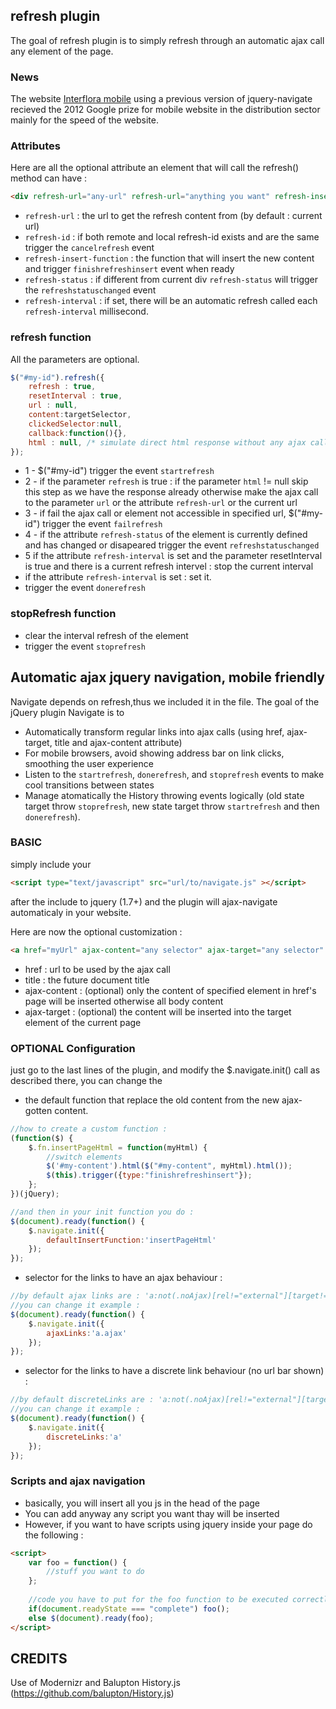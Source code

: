## refresh plugin

The goal of refresh plugin is to simply refresh through an automatic ajax call any element of the page. 

### News

The website <a href="http://mobile.interflora.fr">Interflora mobile</a> using a previous version of jquery-navigate recieved the 2012 Google prize for mobile website in the distribution sector mainly for the speed of the website.

### Attributes

Here are all the optional attribute an element that will call the refresh() method can have :

```html
<div refresh-url="any-url" refresh-url="anything you want" refresh-insert-function="any jquery function or plain function" refresh-status="any-string" refresh-interval="any-number"></div>
```

* `refresh-url` : the url to get the refresh content from (by default : current url)
* `refresh-id` : if both remote and local refresh-id exists and are the same trigger the `cancelrefresh` event
* `refresh-insert-function` : the function that will insert the new content and trigger `finishrefreshinsert` event when ready
* `refresh-status` : if different from current div `refresh-status` will trigger the `refreshstatuschanged` event
* `refresh-interval` : if set, there will be an automatic refresh called each `refresh-interval` millisecond.

### refresh function

All the parameters are optional.

```javascript
$("#my-id").refresh({
    refresh : true, 
    resetInterval : true, 
    url : null,
    content:targetSelector, 
    clickedSelector:null,
    callback:function(){},
    html : null, /* simulate direct html response without any ajax call */
});
```

* 1 - $("#my-id") trigger the event `startrefresh`
* 2 - if the parameter `refresh` is true :  if the parameter `html` != null skip this step as we have the response already otherwise make the ajax call to the parameter `url` or the attribute `refresh-url` or the current url
* 3 - if fail the ajax call or element not accessible in specified url, $("#my-id") trigger the event `failrefresh`
* 4 - if the attribute `refresh-status` of the element is currently defined and has changed or disapeared trigger the event `refreshstatuschanged`
* 5 if the attribute `refresh-interval` is set and the parameter resetInterval is true and there is a current refresh intervel : stop the current interval
* if the attribute `refresh-interval` is set : set it.
* trigger the event `donerefresh`

### stopRefresh function

* clear the interval refresh of the element
* trigger the event `stoprefresh`

## Automatic ajax jquery navigation, mobile friendly

Navigate depends on refresh,thus we included it in the file. 
The goal of the jQuery plugin Navigate is to

*  Automatically transform regular links into ajax calls (using href, ajax-target, title and ajax-content attribute)
*  For mobile browsers, avoid showing address bar on link clicks, smoothing the user experience
*  Listen to the `startrefresh`, `donerefresh`, and `stoprefresh` events to make cool transitions between states
*  Manage atomatically the History throwing events logically (old state target throw `stoprefresh`, new state target throw `startrefresh` and then `donerefresh`).

### BASIC
simply include your 

```html
<script type="text/javascript" src="url/to/navigate.js" ></script>
```

after the include to jquery (1.7+) and the plugin will ajax-navigate automaticaly in your website. 

Here are now the optional customization : 

```html
<a href="myUrl" ajax-content="any selector" ajax-target="any selector" title="my title">link</a>
```

* href : url to be used by the ajax call
* title : the future document title
* ajax-content : (optional) only the content of specified element in href's page will be inserted otherwise all body content
* ajax-target : (optional) the content will be inserted into the target element of the current page

### OPTIONAL Configuration

just go to the last lines of the plugin, and modify the $.navigate.init() call as described there, you can change the 

* the default function that replace the old content from the new ajax-gotten content.

```javascript
//how to create a custom function : 
(function($) {
	$.fn.insertPageHtml = function(myHtml) {
		//switch elements
		$('#my-content').html($("#my-content", myHtml).html());
		$(this).trigger({type:"finishrefreshinsert"});
	};
})(jQuery);

//and then in your init function you do : 
$(document).ready(function() {
	$.navigate.init({
		defaultInsertFunction:'insertPageHtml'
	});
});
```	

* selector for the links to have an ajax behaviour : 

```javascript
//by default ajax links are : 'a:not(.noAjax)[rel!="external"][target!="_blank"], .ajaxLink'
//you can change it example : 
$(document).ready(function() {
	$.navigate.init({
		ajaxLinks:'a.ajax'
	});
});
```

* selector for the links to have a discrete link behaviour (no url bar shown) : 

```javascript
//by default discreteLinks are : 'a:not(.noAjax)[rel!="external"][target!="_blank"], .ajaxLink'
//you can change it example : 
$(document).ready(function() {
	$.navigate.init({
		discreteLinks:'a'
	});
});

```
### Scripts and ajax navigation  

* basically, you will insert all you js in the head of the page
* You can add anyway any script you want thay will be inserted
* However, if you want to have scripts using jquery inside your page do the following : 

```html
<script>
	var foo = function() {
		//stuff you want to do
	};
	
    //code you have to put for the foo function to be executed correctly
	if(document.readyState === "complete") foo();
	else $(document).ready(foo);
</script>
```

## CREDITS
Use of Modernizr and Balupton History.js (https://github.com/balupton/History.js)
